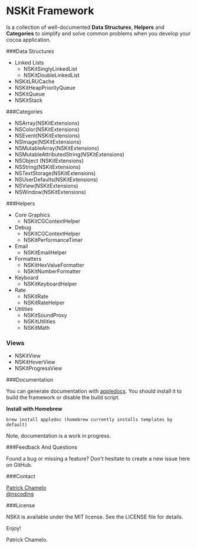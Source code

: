 NSKit Framework
=====

Is a collection of well-documented __Data Structures__, __Helpers__ and __Categories__ to simplify and solve common problems when you develop your cocoa application. 

###Data Structures
- Linked Lists
	- NSKitSinglyLinkedList
	- NSKitDoubleLinkedList
- NSKitLRUCache
- NSKitHeapPriorityQueue
- NSKitQueue
- NSKitStack

###Categories
- NSArray(NSKitExtensions)
- NSColor(NSKitExtensions)
- NSEvent(NSKitExtensions)
- NSImage(NSKitExtensions)
- NSMutableArray(NSKitExtensions)
- NSMutableAttributedString(NSKitExtensions)
- NSObject (NSKitExtensions)
- NSString(NSKitExtensions)
- NSTextStorage(NSKitExtensions)
- NSUserDefaults(NSKitExtensions)
- NSView(NSKitExtensions)
- NSWindow(NSKitExtensions)

###Helpers
- Core Graphics
	- NSKitCGContextHelper
- Debug
	- NSKitCGContextHelper
	- NSKitPerformanceTimer
- Email
	- NSKitEmailHelper
- Formatters
	- NSKitHexValueFormatter
	- NSKitNumberFormatter
- Keyboard
	- NSKitKeyboardHelper
- Rate
	- NSKitRate
	- NSKitRateHelper
- Utilities
	- NSKitSoundProxy
	- NSKitUtilities
	- NSKitMath

### Views
- NSKitView
- NSKitHoverView
- NSKitProgressView

###Documentation

You can generate documentation with [appledocs](https://github.com/tomaz/appledoc). You should install it to build the framework or disable the build script.

**Install with Homebrew** 

    brew install appledoc (homebrew currently installs templates by default)

Note, documentation is a work in progress.

###Feedback And Questions

Found a bug or missing a feature? Don't hesitate to create a new issue here on GitHub.

###Contact

[Patrick Chamelo](https://github.com/nscoding)<br />
[@nscoding](https://twitter.com/nscoding)

###License

NSKit is available under the MIT license. See the LICENSE file for details.

Enjoy!

Patrick Chamelo.
